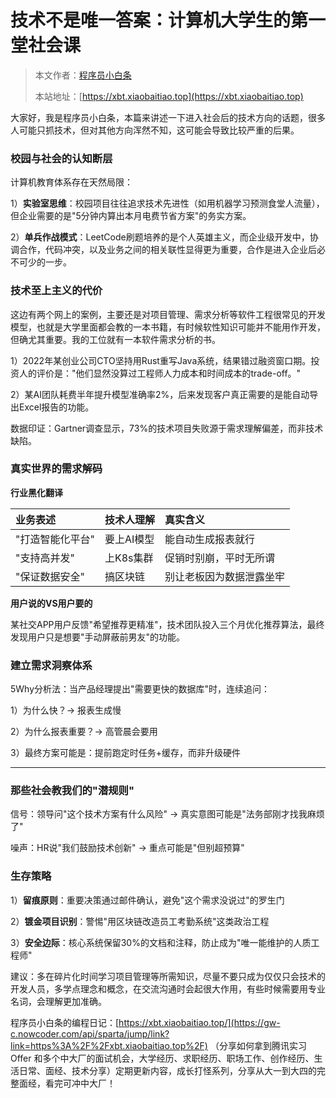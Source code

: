 # 技术不是唯一答案：计算机大学生的第一堂社会课

> 本文作者：[程序员小白条](https://github.com/luoye6)
>
> 本站地址：[https://xbt.xiaobaitiao.top](https://xbt.xiaobaitiao.top)

大家好，我是程序员小白条，本篇来讲述一下进入社会后的技术方向的话题，很多人可能只抓技术，但对其他方向浑然不知，这可能会导致比较严重的后果。

### 校园与社会的认知断层

计算机教育体系存在天然局限：

1）**实验室思维**：校园项目往往追求技术先进性（如用机器学习预测食堂人流量），但企业需要的是"5分钟内算出本月电费节省方案"的务实方案。

2）**单兵作战模式**：LeetCode刷题培养的是个人英雄主义，而企业级开发中，协调合作，代码冲突，以及业务之间的相关联性显得更为重要，合作是进入企业后必不可少的一步。

### 技术至上主义的代价

这边有两个网上的案例，主要还是对项目管理、需求分析等软件工程很常见的开发模型，也就是大学里面都会教的一本书籍，有时候软性知识可能并不能用作开发，但确尤其重要。我的工位就有一本软件需求分析的书。

1）2022年某创业公司CTO坚持用Rust重写Java系统，结果错过融资窗口期。投资人的评价是："他们显然没算过工程师人力成本和时间成本的trade-off。"

2）某AI团队耗费半年提升模型准确率2%，后来发现客户真正需要的是能自动导出Excel报告的功能。

数据印证：Gartner调查显示，73%的技术项目失败源于需求理解偏差，而非技术缺陷。

### 真实世界的需求解码

**行业黑化翻译**

| 业务表述         | 技术人理解 | 真实含义                 |
| :--------------- | :--------- | :----------------------- |
| "打造智能化平台" | 要上AI模型 | 能自动生成报表就行       |
| "支持高并发"     | 上K8s集群  | 促销时别崩，平时无所谓   |
| "保证数据安全"   | 搞区块链   | 别让老板因为数据泄露坐牢 |

**用户说的VS用户要的**

某社交APP用户反馈"希望推荐更精准"，技术团队投入三个月优化推荐算法，最终发现用户只是想要"手动屏蔽前男友"的功能。

### 建立需求洞察体系

5Why分析法：当产品经理提出"需要更快的数据库"时，连续追问：

1）为什么快？→ 报表生成慢

2）为什么报表重要？→ 高管晨会要用

3）最终方案可能是：提前跑定时任务+缓存，而非升级硬件

------

### 那些社会教我们的"潜规则"

信号：领导问"这个技术方案有什么风险" → 真实意图可能是"法务部刚才找我麻烦了"

噪声：HR说"我们鼓励技术创新" → 重点可能是"但别超预算"

### 生存策略

1）**留痕原则**：重要决策通过邮件确认，避免"这个需求没说过"的罗生门

2）**镀金项目识别**：警惕"用区块链改造员工考勤系统"这类政治工程

3）**安全边际**：核心系统保留30%的文档和注释，防止成为"唯一能维护的人质工程师"



建议：多在碎片化时间学习项目管理等所需知识，尽量不要只成为仅仅只会技术的开发人员，多学点理念和概念，在交流沟通时会起很大作用，有些时候需要用专业名词，会理解更加准确。

程序员小白条的编程日记：[https://xbt.xiaobaitiao.top/](https://gw-c.nowcoder.com/api/sparta/jump/link?link=https%3A%2F%2Fxbt.xiaobaitiao.top%2F) （分享如何拿到腾讯实习 Offer 和多个中大厂的面试机会，大学经历、求职经历、职场工作、创作经历、生活日常、面经、技术分享）定期更新内容，成长打怪系列，分享从大一到大四的完整面经，看完可冲中大厂！
